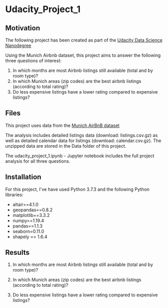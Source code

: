 # Udacity_Project_1


## Motivation

The following project has been created as part of the [Udacity Data Science Nanodegree](https://www.udacity.com/course/data-scientist-nanodegree--nd025)

Using the Munich Airbnb dataset, this project aims to answer the following three questions of interest:

1. In which months are most Airbnb listings still available (total and by room type)?
2. In which Munich areas (zip codes) are the best airbnb listings (according to total rating)?
3. Do less expensive listings have a lower rating compared to expensive listings? 


## Files

This project uses data from the [Munich AirBnB dataset](http://insideairbnb.com/get-the-data.html) 

The analysis includes detailed listings data (download: listings.csv.gz) as well as detailed calendar data for listings (download: calendar.csv.gz). The unzipped data are stored in the Data folder of this project.

The udacity_project_1.ipynb  - Jupyter notebook includes the full project analysis for all three questions.


## Installation

For this project, I've have used Python 3.7.3 and the following Python libraries:

- altair==4.1.0
- geopandas==0.8.2
- matplotlib==3.3.2
- numpy==1.19.4
- pandas==1.1.3
- seaborn=0.11.0
- shapely == 1.6.4


## Results

1. In which months are most Airbnb listings still available (total and by room type)?

2. In which Munich areas (zip codes) are the best airbnb listings (according to total rating)?

3. Do less expensive listings have a lower rating compared to expensive listings? 

